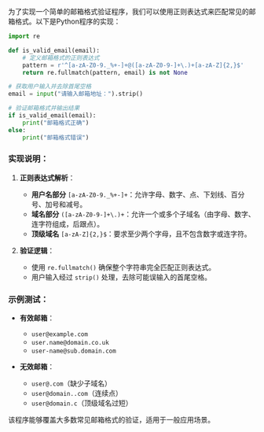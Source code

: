 为了实现一个简单的邮箱格式验证程序，我们可以使用正则表达式来匹配常见的邮箱格式。以下是Python程序的实现：

```python
import re

def is_valid_email(email):
    # 定义邮箱格式的正则表达式
    pattern = r'^[a-zA-Z0-9._%+-]+@([a-zA-Z0-9-]+\.)+[a-zA-Z]{2,}$'
    return re.fullmatch(pattern, email) is not None

# 获取用户输入并去除首尾空格
email = input("请输入邮箱地址：").strip()

# 验证邮箱格式并输出结果
if is_valid_email(email):
    print("邮箱格式正确")
else:
    print("邮箱格式错误")
```

### 实现说明：
1. **正则表达式解析**：
   - **用户名部分** `[a-zA-Z0-9._%+-]+`：允许字母、数字、点、下划线、百分号、加号和减号。
   - **域名部分** `([a-zA-Z0-9-]+\.)+`：允许一个或多个子域名（由字母、数字、连字符组成，后跟点）。
   - **顶级域名** `[a-zA-Z]{2,}$`：要求至少两个字母，且不包含数字或连字符。

2. **验证逻辑**：
   - 使用 `re.fullmatch()` 确保整个字符串完全匹配正则表达式。
   - 用户输入经过 `strip()` 处理，去除可能误输入的首尾空格。

### 示例测试：
- **有效邮箱**：
  - `user@example.com`
  - `user.name@domain.co.uk`
  - `user-name@sub.domain.com`
  
- **无效邮箱**：
  - `user@.com`（缺少子域名）
  - `user@domain..com`（连续点）
  - `user@domain.c`（顶级域名过短）

该程序能够覆盖大多数常见邮箱格式的验证，适用于一般应用场景。